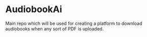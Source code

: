 # AudiobookAi
Main repo which will be used for creating a platform to download audiobooks when any sort of PDF is uploaded.
